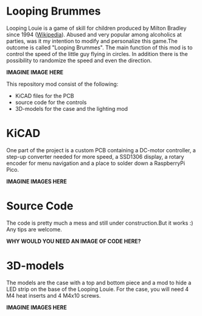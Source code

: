 # Looping Brummes
Looping Louie is a game of skill for children produced by Milton Bradley since 
1994 (<a href="https://en.wikipedia.org/wiki/Loopin'_Louie">Wikipedia</a>).
Abused and very popular among alcoholics at parties, was it my intention to 
modify and personalize this game.The outcome is called "Looping Brummes". 
The main function of this mod is to control the speed of the little guy flying 
in circles. In addition there is the possibility to randomize the speed and even
the direction.

**IMAGINE IMAGE HERE**

This repository mod consist of the following:
<ul>
  <li>KiCAD files for the PCB</li>
  <li>source code for the controls</li>
  <li>3D-models for the case and the lighting mod</li>
</ul> 

# KiCAD
One part of the project is a custom PCB containing a DC-motor controller, a 
step-up converter needed for more speed, a SSD1306 display, a rotary encoder for
menu navigation and a place to solder down a RaspberryPi Pico.

**IMAGINE IMAGES HERE**

# Source Code
The code is pretty much a mess and still under construction.But it works :)
Any tips are welcome.

**WHY WOULD YOU NEED AN IMAGE OF CODE HERE?**

# 3D-models
The models are the case with a top and bottom piece and a mod to hide a LED strip
on the base of the Looping Louie.
For the case, you will need 4 M4 heat inserts and 4 M4x10 screws.

**IMAGINE IMAGES HERE**

